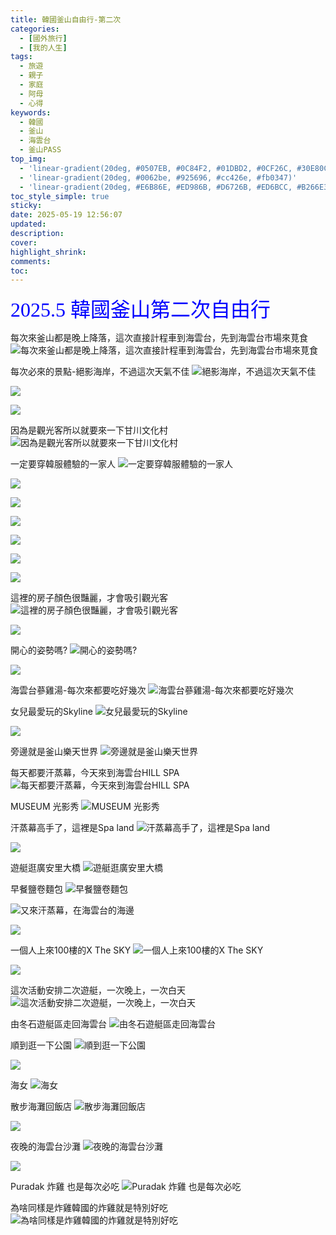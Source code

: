 ```yaml
---
title: 韓國釜山自由行-第二次
categories:
  - [國外旅行]
  - [我的人生]
tags:
  - 旅遊
  - 親子
  - 家庭
  - 阿母
  - 心得
keywords:
  - 韓國
  - 釜山
  - 海雲台
  - 釜山PASS
top_img:
  - 'linear-gradient(20deg, #0507EB, #0C84F2, #01DBD2, #0CF26C, #30E80C)'
  - 'linear-gradient(20deg, #0062be, #925696, #cc426e, #fb0347)'
  - 'linear-gradient(20deg, #E6B86E, #ED986B, #D6726B, #ED6BCC, #B266E3)'
toc_style_simple: true
sticky: 
date: 2025-05-19 12:56:07
updated:
description:
cover:
highlight_shrink:
comments:
toc:
---
```


<font face="標楷體" color="blue" size="6px">2025.5 韓國釜山第二次自由行</font>

每次來釜山都是晚上降落，這次直接計程車到海雲台，先到海雲台市場來莧食
![每次來釜山都是晚上降落，這次直接計程車到海雲台，先到海雲台市場來莧食](https://lh3.googleusercontent.com/pw/AP1GczNzI86XzzQTaQVJbJFvhCvb5wfa4XAE7gdTEvhWM8PkMaLQaNJuCWq16LXnaEQHR7DE4yssaHt1w0fOvY_RW1a8dHtKSRM5KxHFd2HkeaafGPzQJj-epFElQG486CZqXmILorKFVDRlldb1gWBbFsbkZQ=w577-h1026-s-no-gm?authuser=0)

每次必來的景點-絕影海岸，不過這次天氣不佳
![絕影海岸，不過這次天氣不佳](https://lh3.googleusercontent.com/pw/AP1GczMx9JRDYMu3whvqYXNb9jWX9y03dAwOggrYbsFl1-_eYMoIjPW_pz7Bc1BWqYx6WBtYojGURd3gvGGIYgXnsVToqPFX9Yxj1he_1mrfw0W8kdI4WfpWqtAYiERLm1Zp8N98yUQQJH1gFs6az3olNUBQQQ=w1543-h868-s-no-gm?authuser=0)

![](https://lh3.googleusercontent.com/pw/AP1GczNjn4E_rq5NmAeA6JzSs5DNMFYEUcBGo8OIe7dMZWA9Rkig1HsbCSuJVZ2elQRRjECe-w8DhHhw26L-Md7QZWFKKVp4phxPtgz1Z8oPpBdPMTQupOTEiwWJbtHPevxSOwEkCJEOGB9NRJ9bkzpo77aN1A=w1543-h868-s-no-gm?authuser=0)

![](https://lh3.googleusercontent.com/pw/AP1GczOCpqAzJ1ZUUwudUSt1h0gsHnV4zRvzlj7gpCqt0xlFgr8pj5VnzmlObNEg_IFdpa_ZRiLW4kwWfof47XXECMNq0R2fkbWdnbjVFDZLHlb4phs1fkED66XbNFXKeqJiTXUhriP_BQWY1hN3P9Hd-X4x3g=w1543-h868-s-no-gm?authuser=0)

因為是觀光客所以就要來一下甘川文化村
![因為是觀光客所以就要來一下甘川文化村](https://lh3.googleusercontent.com/pw/AP1GczN3lz11GblyEuLQOko5tl7-HbZjXRl7f7MvoJhaewKBeagwJAnVL4QfxuDVuSn-32NDD_SPMB2AIfEQP5xbmco0pLPr901eWrEqkDGs7mM5R8GvJIVikFfe6DYZF0_2wErjwThrpr6peCLTnq93PSwCgw=w1543-h868-s-no-gm?authuser=0)

一定要穿韓服體驗的一家人
![一定要穿韓服體驗的一家人](https://lh3.googleusercontent.com/pw/AP1GczMsEeEeuVPnrszCGCyTMlVgMbbTabF_59FJAQk1sztF81CGjcHKUtz3gDjENVWUcmZfJ-nvX5knyZ_s4RfNAF5I_ITy_1D8hl0GUSviHMLhBnev_tYTSZfWLLbFggHli6zTyt7Un6Qk9iSpU3cg5ibwOA=w1543-h868-s-no-gm?authuser=0)

![](https://lh3.googleusercontent.com/pw/AP1GczNBW2pCj43MGOyd_nEqT18KPZDiH-Zjjp1RhkuGKIiOaK8_CmXZsfUAdzTaE4Iq7Ksul4iu6nBz1BgipxPOwsdvhFtBOYY-lJ-29qXFWnhqs_m0FzAg9AtyVhJDFRaF3A2RhkGhmbNNjUQMQ3rxEZxhBQ=w1543-h868-s-no-gm?authuser=0)

![](https://lh3.googleusercontent.com/pw/AP1GczOiZAl68YTBsY2_-wvWJ0nE3eaNCUbPjVjlbURiUHT2f3I88VAgSJKiwFYL6LZ4wLb_I2w7RmkDnJLHtMQhv3f4B5d1x9HzdGG8ig5bpNb6sEKgjedEowmbHLjpvKZYez8KkNKE016YxJ3t4Ojm8BwkHQ=w1543-h868-s-no-gm?authuser=0)

![](https://lh3.googleusercontent.com/pw/AP1GczPcNHbzaj51eFdhXe6QENOEIo2K1Yrb-7x9uv2MsucQnXQ3ft5T_fMgeU01x9nHm9I6Tx9rx8mo_MQ9wZtNMvJkdRbVSymLn6qmR9jD-fqxvQPPNwitMygQKCj7FfzbxNMNFPAC9ih0GPzweC0v4JaEOQ=w1543-h868-s-no-gm?authuser=0)

![](https://lh3.googleusercontent.com/pw/AP1GczPv73ZojSWp8YHZ6kuvUyAKrNqTT9QJx5SVGWqfj0hKfqe1UsW23PKdheDvKgM6jav1sbE8gkp46oszM_FC1OW7mdZdDcf3Bmd2XbrbUSJM7b0Rch97ijnz_VqVaLgYqZnLQUOGNRlqH8tS_AhlezL3kg=w1543-h868-s-no-gm?authuser=0)

![](https://lh3.googleusercontent.com/pw/AP1GczO8vTlgtdBUAmi2CG2XQocTn__vLKDMMgRDVLDZH3jpOV1pgOtH5W0IIqqSVxBMlo7M1U6VCikOtHrqUK6weT5SAOMt9EfoZSNbfxGYwD6lLLp6N9pdHlizyF-6F4w-qkiAnphyPi_ymnWGbObs0WLBhw=w1543-h868-s-no-gm?authuser=0)

![](https://lh3.googleusercontent.com/pw/AP1GczPuHuCjvwAyjMfaBrSWBCKKBfkx1BbEhR7uEjIRXeleqEOVAkLHUrLEWUCDcCc2ckvPAfDlGq93hL4-1oOk1wJqdGjMV7B-uK5K5yk2vymDxFN6sJD67vXMhAPoHG4canUNadci8x8NKiSynsIFnW59_A=w1543-h868-s-no-gm?authuser=0)

這裡的房子顏色很豔麗，才會吸引觀光客
![這裡的房子顏色很豔麗，才會吸引觀光客](https://lh3.googleusercontent.com/pw/AP1GczMdMwp3a2gX5kEbIl9dpWX2GY_PcHneaYYw-w2t6uVEmeQA8S8LREGxtCgk8OpY_fNMp0G-BLPjAXNz_zz0uQGCpYaVrx_xVRAQp6f9Z0T7cbWN-TO8EOd7RLLV9AH2jTYBx8aap9sh5PgViNjmbKFV8w=w1543-h868-s-no-gm?authuser=0)

![](https://lh3.googleusercontent.com/pw/AP1GczNnlUV8y4U-vB5LusxYBmQIn8bjWBfE7cH52yfNglXM9kgod1FwKKKZmsprniqe2VvJO0kh1nK_aundP7SasAB1hRmLd9kRHQbaMZcZN5xFSvwofdWSY6QdxinnjAuZ9Bf7P3Zd60i8y39_Apk2Bz9jNg=w1543-h868-s-no-gm?authuser=0)

開心的姿勢嗎?
![開心的姿勢嗎?](https://lh3.googleusercontent.com/pw/AP1GczNgHVPWYdh3cCB_gBwDafJmis6M-zSVW33Yb001Cf11N2MGKWWjMMyEBrXg0CSN3mN4Iv2tZBzkuhSHENUeNksisijSnVejshobzL9w5bP0cHo92Glx2gZ1Y4jJ5XQC-YMsgywH-_1AqfO2MNKpK4xYGQ=w1543-h868-s-no-gm?authuser=0)

![](https://lh3.googleusercontent.com/pw/AP1GczNM_mCS4Slm1MNxmLn940rMExA_sfQNt19WiagWCPS7f7rnfmwDgD20ZWUM-BvqdUWruBJMLluQoxYVdLvyEgLKeV68RxitcYYT4fkzuKHIkjpffjsaSkaYqxpyew8KUG_IMRSVr-kDANspYP3Qbjmd5g=w1543-h868-s-no-gm?authuser=0)

海雲台蔘雞湯-每次來都要吃好幾次
![海雲台蔘雞湯-每次來都要吃好幾次](https://lh3.googleusercontent.com/pw/AP1GczNPezKx-MIpFMJBJ0YUKrJ9UN1HaUSK2SWlNdWRIOq6Kppgo3X-IzpRqHUnnluH-1OFgQ275yXOBt92-IJLClC1PLWZFhngSI4cUsDtwaAE_QBgMIPyq3ci_IVziGwb3ctUS5RLeMPdJ3YuPVxm5U1e1g=w1543-h868-s-no-gm?authuser=0)

女兒最愛玩的Skyline
![女兒最愛玩的Skyline](https://lh3.googleusercontent.com/pw/AP1GczNkciC2_64JJC-WQPPu2ICzJX7Tsm8c4w-kprQf77uqRbcfyEooMU8tje60ucSd013_gTMmBm0WwrPNhCsuX5XsIrZqexNgPVM4xPGaT1LePR4C4XN9GeEV12-lIr4wUJP1YZbQAZBQfgVyrxMVZf-1Iw=w1543-h868-s-no-gm?authuser=0)

![](https://lh3.googleusercontent.com/pw/AP1GczNgegfz1fZz-UU1bzxBhKuVgrFZ8FBtqtOlGGvMThS5HWWGLdtYzp8BItAfaaQVeLVsNuZMxtpH0Az981czq02FUqXwQjOJ2Seh1ppC1JZt7wKzMhdRjYXXlYMH2w_g92fWpYFAR6gr37NEVlqpKRdd7Q=w1543-h868-s-no-gm?authuser=0)

旁邊就是釜山樂天世界
![旁邊就是釜山樂天世界](https://lh3.googleusercontent.com/pw/AP1GczN8B-5tS75wP239ywjHDWw_5-gwoen2SylOlj6IGP2YcA1lllmz1d2wSbX17wVMg3SHRttS8xa5Ef-awvanZ2D70ucx3LPC7DqjwXlDVg9VFzkW4qHDjkLSPMpMjLBJ5ti3ZtCY6cLbU2_cjETyl3yRBg=w1543-h868-s-no-gm?authuser=0)

每天都要汗蒸幕，今天來到海雲台HILL SPA
![每天都要汗蒸幕，今天來到海雲台HILL SPA](https://lh3.googleusercontent.com/pw/AP1GczMZHzNaI6wc83VtfQKDSDOFGSgOGWrBkpM9Z0WiWRF2QECxCELmCP97bx4PJC89vJoCAcQGVRbQ4_LMMyiD0rNHbDGQvGAD3pclzo6TmCQRK913JDIG4GR7Q_7giQvt6KqHHsTlH_nluPgeUtajSBYPJw=w1368-h1026-s-no-gm?authuser=0)

MUSEUM 光影秀
![MUSEUM 光影秀](https://lh3.googleusercontent.com/pw/AP1GczOYiz5BZ0b3O2aUSLzBjeie8Wo_eweTrHMliUHvbXt4n6U-WXZ5DmJYkn5wBXMxn4A-ibPoMbpsMaHTw7OKBocknPS7ljbhgwLLjFEGtQ60jVh8Mt6RFOAcuq0ohgYVoPx9D8d_wboYcl6M-0-CNssOTg=w1543-h868-s-no-gm?authuser=0)

汗蒸幕高手了，這裡是Spa land
![汗蒸幕高手了，這裡是Spa land](https://lh3.googleusercontent.com/pw/AP1GczN27BlCiMB_U-I0gNXLq9J5rQMBLuJdVWYlYhNPOwEcUDbnoC-Ymtb4bpiAZlhPBwrn3pmM74lTDX-d4jkHcMPM2Vc55-oEFhvdH3RUYrsO5tTtXrrtklf4OYRnwys-ti8wJcLBwUgXjKxwueNA90Qwkg=w1543-h868-s-no-gm?authuser=0)

![](https://lh3.googleusercontent.com/pw/AP1GczOZL-t83jJjTZcFGuwrb_Z3u23cnwnCslhYBVgCeWAYuDhBcfmqnJaauQK72MeR_m0DQtWQfXQoUU8ZC1qeOJA2j8hP6AiRfK8yfOOjVP0Y4GUbqHiQGKBwLxV_psRiz0ARJkbddoHRyLPkU0GKSt0PFA=w1543-h868-s-no-gm?authuser=0)

遊艇逛廣安里大橋
![遊艇逛廣安里大橋](https://lh3.googleusercontent.com/pw/AP1GczMT8hPD7lQ-YgXFIIspzxQO6kl-_RhuSXREH82ZvoKEkrc_XRmF5XmxxPj4KfuuB9iGtvIQZNxaNu_OGn36w5bqqz0e3_K6tjkkh6sh3Ti9_pt3AmHb-ePLrV33qpPdIgcxSmKjOw34aV9akqp2JEwsAA=w1543-h868-s-no-gm?authuser=0)

早餐鹽卷麵包
![早餐鹽卷麵包](https://lh3.googleusercontent.com/pw/AP1GczO_K4id91BwzB_O95djlNyQY_YLJqjN2VQ8IyWb7kJNXX8du3T4I6fxwi4LzgxmCFspYxVQb9xY_6xqA2Svcm4ZNkmP9pE3gU4QFvlzd-h7P6XP5cCqAafK1SnzwcCT81nc5dbFHWiFyZHsmoW5lOpD9g=w1543-h868-s-no-gm?authuser=0)

![又來汗蒸幕，在海雲台的海邊](https://lh3.googleusercontent.com/pw/AP1GczOi9GB27UEqdmnKOH--5-9tucgcC7JLkc7XYxROF1JCqupkIjARsmvdMy0vgxerRCsYfnAwj09dyDhJXnougfxHWkfOKhDxQyTjtbjLX3vDiLteqXKGRSCU5zHh7Fh6UxRqKymNooh2tBBYomfmqvNOZw=w1543-h868-s-no-gm?authuser=0)

![](https://lh3.googleusercontent.com/pw/AP1GczObW7_rgRsVZt49cufFlXfmqAF1pI_5HBb2XcpXNiQ6rwcA5abqCEJSdliu_teD6-3hwWmbMcI62XE2-7-_LJ3HeROViBEWFXKS9RVa5WGSmGUljHVxFBPD92uAhANwIZzuF_KxloGpvAI37_QbhTU90A=w1543-h868-s-no-gm?authuser=0)

一個人上來100樓的X The SKY
![一個人上來100樓的X The SKY](https://lh3.googleusercontent.com/pw/AP1GczOHQbfRwvvlTK_BoDBwlKFERW2QBMoz8uyzXfZGyIStVfP3oaSoVfAauuXthKASREa7_zZ1qkgbqxQz_IX1rmJ5flPemrQsbEE2jDZBUW7rgYXCtmu66VvBxxDwzWV-nguwKEApFF6y85f4KskAGJuPmQ=w1543-h868-s-no-gm?authuser=0)

![](https://lh3.googleusercontent.com/pw/AP1GczNmBOZxlNwHYczCb-585pIDXAZ7AAaZwqQ3U1zZTiZugRLlEyuRurUru4xXsmod-fh373ymA8Gxy2I2zJ39zdhlsAOPX2fy3SLu0tokwd1eX_iPSQb_INzbbBwLhFIkg0F3yAXoKS4SRuZKSe9JjAt6og=w1543-h868-s-no-gm?authuser=0)

這次活動安排二次遊艇，一次晚上，一次白天
![這次活動安排二次遊艇，一次晚上，一次白天](https://lh3.googleusercontent.com/pw/AP1GczNHRi0M6faCQM1VLwZNqN08hzr7sDb3Z9HCJv6-OeK2Bd-_KHTNF8JnLOZ43a-MuL3TIu6U__cN6Yep-o2ZKcoW32NMl6QK4rHdu2-COUxBsIOBn7WYntuxq_WFWxOn37PXchCmI41RO513YiBOT465TA=w1543-h868-s-no-gm?authuser=0)

由冬石遊艇區走回海雲台
![由冬石遊艇區走回海雲台](https://lh3.googleusercontent.com/pw/AP1GczOciJltJvDOFI9WiFhVEzjcogmPL6JkhmfIbgC9NASGje0xGW16okrpYY6MOZRNLRT1Zk0kdoxJtxm7wKGzbBrnLvZZMIBVMpRmmtSfyIEdznUmhLJtNC56YvUct8FCHnAQzxYAB8zOLUDV6y-QSHbYqw=w1543-h868-s-no-gm?authuser=0)

順到逛一下公園
![順到逛一下公園](https://lh3.googleusercontent.com/pw/AP1GczP1H38FCSl0VFt-MGuZxyhnaC6vZGPVPUKc59qAWFerRFqCQtIxp5HeAeZiI1VEvwtIeSoS3lfRmPhxmpeicfGzur39Rc8qEpWhmdjWKWOWl4HGtXsAr4uyvqhrr31vgW4iD4rLcRD9TSNe-DYdVQuh3Q=w1543-h868-s-no-gm?authuser=0)

![](https://lh3.googleusercontent.com/pw/AP1GczMaYo8rTZTlzJC-nTCzft6H7PHn49_z95l4HmeswGG4pOglzCU4e--ZqGSskILP9WDO9O1sr6hNNLObE6VhmXA3hgjtXAhDIxZUk0ZJEMuMD8Dgl81AUWsfHAc5sCmCa52pZIK5YQd38bpoX9PZE8aDZw=w1543-h868-s-no-gm?authuser=0)

海女
![海女](https://lh3.googleusercontent.com/pw/AP1GczPSjmsN758tfgPHIxJU1yJDGnMDU9yEh1QYrifap8YAiB1mHBkrwf86vGSEkNnS0PXHDQ89-IS8hSw9pBdQTQ_hMPqHsWEw6X7tpnOVlQMpvpEXObP2mRfSDXliGxf0ZvOmGjvOihJ_c-EQNFAdOpHrfA=w1543-h868-s-no-gm?authuser=0)

散步海灘回飯店
![散步海灘回飯店](https://lh3.googleusercontent.com/pw/AP1GczODIiHOl8-oyA8pP9QoyOK5oweEnTFTK58o6as8wVP_93Hc2HGWcmFM3FugNlmjIMar2ZQ9SHDkwJg8vImsyWI6C6rCsQZQTi1OC-2BPz0hXUAm3xpqIRUOiFixK0OMpnWNJeV3aItBIl-J22LMQ0vo9Q=w1543-h868-s-no-gm?authuser=0)

![](https://lh3.googleusercontent.com/pw/AP1GczNgYHbsu7BTwqUslWpOw3sGw5nb366HAfdhNnhkM2jsDotd4qUd6ILKsdxQSOzOq6uKfsAx3lDxv8uEioH_X-diYu8STdh11g6feEOPWw3KpZFdiNAd1ldIRIXA3obmifVxrUdINVoPhqjwWkFcGFWidg=w1543-h868-s-no-gm?authuser=0)

夜晚的海雲台沙灘
![夜晚的海雲台沙灘](https://lh3.googleusercontent.com/pw/AP1GczNr6YwCmkhp2fS_e9Sp8JK1WpaS2deTFYeuAfJ5mFI694WC73DDxflWEjlpJVqL9w_ELC6BS4NYWPO3oC1KicdKffs7Dz96zcOu580WxBo6eaI0y4lpgoR9pWRBqgHhECsQ-vjR8hYEM7_Lbi-IxI8ARg=w1543-h868-s-no-gm?authuser=0)

![](https://lh3.googleusercontent.com/pw/AP1GczNFgWlrI7qgt74PyhNsTrQfzB7LQJnDyMqW1zd2vecOihyHa3jzgqcHnQu_4OspfM7D9NjRqdbS2fpb21K2WSUhFQOPx6k5mXtGfPvY19zBXXUZEwS3FFWgnyMkAAqzaNsrhN55CBQyeVVbU4QzrLIIXw=w1543-h868-s-no-gm?authuser=0)

Puradak 炸雞 也是每次必吃
![Puradak 炸雞 也是每次必吃](https://lh3.googleusercontent.com/pw/AP1GczPNGU9MolgK8SOFziuRdczshl4DsZzAElD-DpAPJx8AcZ_6hXD68BBTPkcyAHJ0Um4slO9ygSlkrpjEyCNYSobfm6ImpIUMPdQKq-ndFqjS6t1jLX-vxqgQlIyqNCJ5dI--mJ1J9LRmKRZ0QSvcK7HLDw=w1543-h868-s-no-gm?authuser=0)

為啥同樣是炸雞韓國的炸雞就是特別好吃
![為啥同樣是炸雞韓國的炸雞就是特別好吃](https://lh3.googleusercontent.com/pw/AP1GczO9LgxN6UplNpFGHs2mH0vnYk5kYJYX4z4YjZU_0e13SKLx1YdNivDBfjlx3aMo_sAlCJW9BZcy525r6_fjAOxYfbcD8uuk9Tkhf9YB5GU--0oKbE8KJE1n_gQ-5QFnKq17e75SLNg8lOC6DqYEjQ8erw=w1543-h868-s-no-gm?authuser=0)